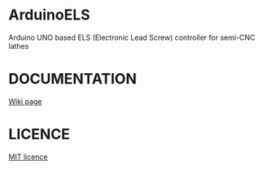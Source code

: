 # ArduinoELS
Arduino UNO based ELS (Electronic Lead Screw) controller for semi-CNC lathes


# DOCUMENTATION <br>
[Wiki page](https://github.com/dalemi666/ArduinoELS/wiki)

# LICENCE
[MIT licence](https://github.com/dalemi666/ArduinoELS/blob/master/LICENCE.md)


